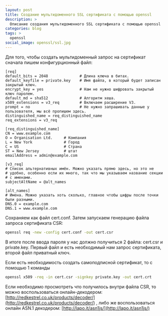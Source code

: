 ```yaml
---
layout: post
title: Создание мультидоменного SSL сертификата с помощью openssl
description: >
  Описание создания мультидоменного SSL сертификата с помощью openssl
categories: blog
tags: >
  openssl
social_image: openssl/ssl.jpg
---
```


Для того, чтобы создать мультидоменный запрос на сертификат сначала пишем конфигурционный файл:

~~~
[req]
default_bits = 2048              # Длина ключа в битах.
default_keyfile = private.key    # Имя файла, в который будет записан закрытый ключ.
encrypt_key = yes                # Нам не нужно шифровать закрытый ключ паролем.
default_md = sha512              # Алгоритм хеша.
x509_extensions = v3_req         # Включаем расширение V3.
prompt = no                      # Не нужно запрашивать данные у пользователя, мы всё пропишем здесь.
distinguished_name = req_distinguished_name
req_extensions = v3_req

[req_distinguished_name]
CN = www.example.com
O = Organisation Ltd.     # Компания
L = New York              # Город
C = US                    # Страна
ST = New Jersey           # штат
emailAddress = admin@example.com

[v3_req]
# Список альтернативных имён. Можно указать прямо здесь, но это не
# удобно, особенно если их много, так что мы указываем название секции
# с именами.
subjectAltName = @alt_names

[alt_names]
# Имена. Можно указать хоть сколько, главное чтобы цифры после точки были разными.
DNS.0 = example.com
DNS.1 = www.example.com
~~~

Сохраняем как файл cert.conf. Затем запускаем генерацию файла запроса сертификата CSR:

~~~sh
openssl req -new -config cert.conf -out cert.csr
~~~

В итоге после ввода пароля у нас должно получиться 2 файла: cert.csr и private.key. Первый файл и есть необходимый нам запрос сертификата, второй файл приватный ключ.

Если есть необходимость создать самоподписной сертификат, то с помощью 1 команды

~~~sh
openssl x509 -req -in cert.csr -signkey private.key -out cert.crt
~~~

Если необходимо просмотреть что получилось внутри файла CSR, то можно воспользоваться онлайн-декодером: [http://redkestrel.co.uk/products/decoder/](http://redkestrel.co.uk/products/decoder/) , либо же воспользоваться онлайн ASN.1 декодером: [http://lapo.it/asn1js/](http://lapo.it/asn1js/)
